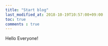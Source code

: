 ```yaml
---
title: "Start blog"
last_modified_at: 2018-10-19T10:57:00+09:00
toc: true
comments : true
---
```


Hello Everyone!
